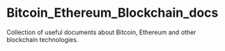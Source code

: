 # Bitcoin_Ethereum_Blockchain_docs
Collection of useful documents about Bitcoin, Ethereum and other blockchain technologies.
